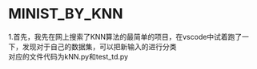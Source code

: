 # MINIST_BY_KNN
1.首先，我先在网上搜索了KNN算法的最简单的项目，在vscode中试着跑了一下，发现对于自己的数据集，可以把新输入的进行分类  
对应的文件代码为kNN.py和test_td.py  

